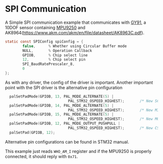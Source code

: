 # SPI Communication

A Simple SPI communication example that communicates with [GY91](https://artofcircuits.com/product/10dof-gy-91-4-in-1-mpu-9250-and-bmp280-multi-sensor-module), a 10DOF sensor containing [MPU9250](https://www.invensense.com/wp-content/uploads/2015/02/PS-MPU-9250A-01-v1.1.pdf) and AK8964(https://www.akm.com/akm/en/file/datasheet/AK8963C.pdf). 

```C
static const SPIConfig spiConfig = {
		false,      % Whether using Circular Buffer mode
		NULL,       % Operation Callback
		GPIOB,      % Chip select line
		12,         % Chip select pin
		SPI_BaudRatePrescaler_8,      
		0
};
``` 
As with any driver, the config of the driver is important. Another important point with the SPI driver is the alternative pin configuration

```C
  palSetPadMode(GPIOB, 13, PAL_MODE_ALTERNATE(5) |
                             PAL_STM32_OSPEED_HIGHEST);       /* New SCK.     */
  palSetPadMode(GPIOB, 14, PAL_MODE_ALTERNATE(5) |
                             PAL_STM32_OSPEED_HIGHEST);       /* New MISO.    */
  palSetPadMode(GPIOB, 15, PAL_MODE_ALTERNATE(5) |
                             PAL_STM32_OSPEED_HIGHEST);       /* New MOSI.    */
  palSetPadMode(GPIOB, 12, PAL_MODE_OUTPUT_PUSHPULL |
                             PAL_STM32_OSPEED_HIGHEST);       /* New CS.      */
  palSetPad(GPIOB, 12);
```
Alternative pin configurations can be found in STM32 manual. 

This example just reads `WHO_AM_I` register and if the MPU9250 is properly connected, it should reply with `0x71`. 
